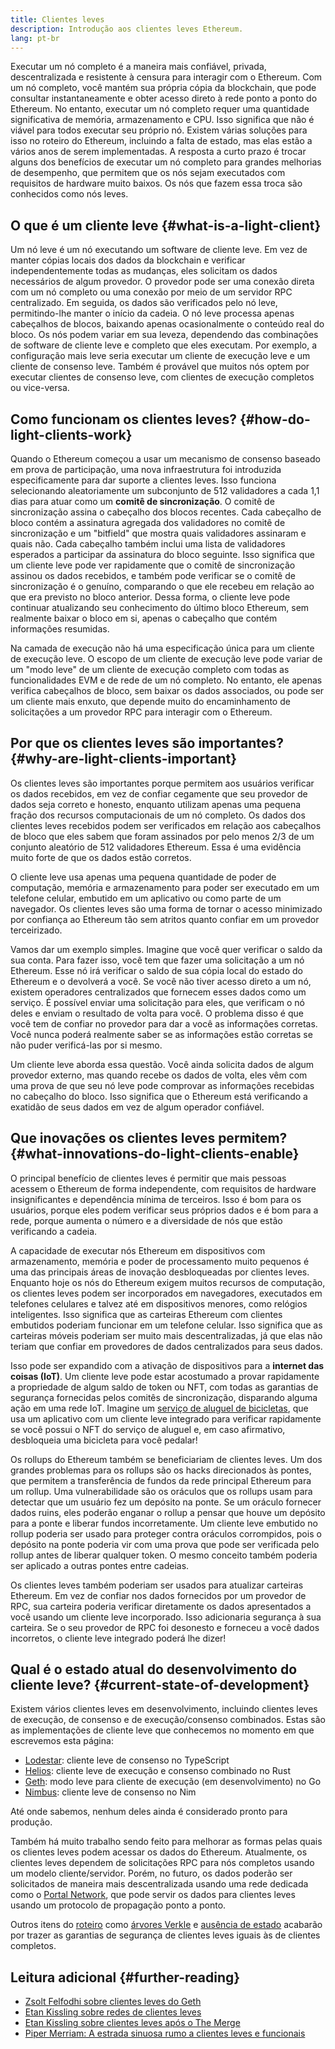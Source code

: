 ```yaml
---
title: Clientes leves
description: Introdução aos clientes leves Ethereum.
lang: pt-br
---
```


Executar um nó completo é a maneira mais confiável, privada, descentralizada e resistente à censura para interagir com o Ethereum. Com um nó completo, você mantém sua própria cópia da blockchain, que pode consultar instantaneamente e obter acesso direto à rede ponto a ponto do Ethereum. No entanto, executar um nó completo requer uma quantidade significativa de memória, armazenamento e CPU. Isso significa que não é viável para todos executar seu próprio nó. Existem várias soluções para isso no roteiro do Ethereum, incluindo a falta de estado, mas elas estão a vários anos de serem implementadas. A resposta a curto prazo é trocar alguns dos benefícios de executar um nó completo para grandes melhorias de desempenho, que permitem que os nós sejam executados com requisitos de hardware muito baixos. Os nós que fazem essa troca são conhecidos como nós leves.

## O que é um cliente leve \{#what-is-a-light-client}

Um nó leve é um nó executando um software de cliente leve. Em vez de manter cópias locais dos dados da blockchain e verificar independentemente todas as mudanças, eles solicitam os dados necessários de algum provedor. O provedor pode ser uma conexão direta com um nó completo ou uma conexão por meio de um servidor RPC centralizado. Em seguida, os dados são verificados pelo nó leve, permitindo-lhe manter o início da cadeia. O nó leve processa apenas cabeçalhos de blocos, baixando apenas ocasionalmente o conteúdo real do bloco. Os nós podem variar em sua leveza, dependendo das combinações de software de cliente leve e completo que eles executam. Por exemplo, a configuração mais leve seria executar um cliente de execução leve e um cliente de consenso leve. Também é provável que muitos nós optem por executar clientes de consenso leve, com clientes de execução completos ou vice-versa.

## Como funcionam os clientes leves? \{#how-do-light-clients-work}

Quando o Ethereum começou a usar um mecanismo de consenso baseado em prova de participação, uma nova infraestrutura foi introduzida especificamente para dar suporte a clientes leves. Isso funciona selecionando aleatoriamente um subconjunto de 512 validadores a cada 1,1 dias para atuar como um **comitê de sincronização**. O comitê de sincronização assina o cabeçalho dos blocos recentes. Cada cabeçalho de bloco contém a assinatura agregada dos validadores no comitê de sincronização e um "bitfield" que mostra quais validadores assinaram e quais não. Cada cabeçalho também inclui uma lista de validadores esperados a participar da assinatura do bloco seguinte. Isso significa que um cliente leve pode ver rapidamente que o comitê de sincronização assinou os dados recebidos, e também pode verificar se o comitê de sincronização é o genuíno, comparando o que ele recebeu em relação ao que era previsto no bloco anterior. Dessa forma, o cliente leve pode continuar atualizando seu conhecimento do último bloco Ethereum, sem realmente baixar o bloco em si, apenas o cabeçalho que contém informações resumidas.

Na camada de execução não há uma especificação única para um cliente de execução leve. O escopo de um cliente de execução leve pode variar de um "modo leve" de um cliente de execução completo com todas as funcionalidades EVM e de rede de um nó completo. No entanto, ele apenas verifica cabeçalhos de bloco, sem baixar os dados associados, ou pode ser um cliente mais enxuto, que depende muito do encaminhamento de solicitações a um provedor RPC para interagir com o Ethereum.

## Por que os clientes leves são importantes? \{#why-are-light-clients-important}

Os clientes leves são importantes porque permitem aos usuários verificar os dados recebidos, em vez de confiar cegamente que seu provedor de dados seja correto e honesto, enquanto utilizam apenas uma pequena fração dos recursos computacionais de um nó completo. Os dados dos clientes leves recebidos podem ser verificados em relação aos cabeçalhos de bloco que eles sabem que foram assinados por pelo menos 2/3 de um conjunto aleatório de 512 validadores Ethereum. Essa é uma evidência muito forte de que os dados estão corretos.

O cliente leve usa apenas uma pequena quantidade de poder de computação, memória e armazenamento para poder ser executado em um telefone celular, embutido em um aplicativo ou como parte de um navegador. Os clientes leves são uma forma de tornar o acesso minimizado por confiança ao Ethereum tão sem atritos quanto confiar em um provedor terceirizado.

Vamos dar um exemplo simples. Imagine que você quer verificar o saldo da sua conta. Para fazer isso, você tem que fazer uma solicitação a um nó Ethereum. Esse nó irá verificar o saldo de sua cópia local do estado do Ethereum e o devolverá a você. Se você não tiver acesso direto a um nó, existem operadores centralizados que fornecem esses dados como um serviço. É possível enviar uma solicitação para eles, que verificam o nó deles e enviam o resultado de volta para você. O problema disso é que você tem de confiar no provedor para dar a você as informações corretas. Você nunca poderá realmente saber se as informações estão corretas se não puder verificá-las por si mesmo.

Um cliente leve aborda essa questão. Você ainda solicita dados de algum provedor externo, mas quando recebe os dados de volta, eles vêm com uma prova de que seu nó leve pode comprovar as informações recebidas no cabeçalho do bloco. Isso significa que o Ethereum está verificando a exatidão de seus dados em vez de algum operador confiável.

## Que inovações os clientes leves permitem? \{#what-innovations-do-light-clients-enable}

O principal benefício de clientes leves é permitir que mais pessoas acessem o Ethereum de forma independente, com requisitos de hardware insignificantes e dependência mínima de terceiros. Isso é bom para os usuários, porque eles podem verificar seus próprios dados e é bom para a rede, porque aumenta o número e a diversidade de nós que estão verificando a cadeia.

A capacidade de executar nós Ethereum em dispositivos com armazenamento, memória e poder de processamento muito pequenos é uma das principais áreas de inovação desbloqueadas por clientes leves. Enquanto hoje os nós do Ethereum exigem muitos recursos de computação, os clientes leves podem ser incorporados em navegadores, executados em telefones celulares e talvez até em dispositivos menores, como relógios inteligentes. Isso significa que as carteiras Ethereum com clientes embutidos poderiam funcionar em um telefone celular. Isso significa que as carteiras móveis poderiam ser muito mais descentralizadas, já que elas não teriam que confiar em provedores de dados centralizados para seus dados.

Isso pode ser expandido com a ativação de dispositivos para a **internet das coisas (IoT)**. Um cliente leve pode estar acostumado a provar rapidamente a propriedade de algum saldo de token ou NFT, com todas as garantias de segurança fornecidas pelos comitês de sincronização, disparando alguma ação em uma rede IoT. Imagine um [serviço de aluguel de bicicletas](https://youtu.be/ZHNrAXf3RDE?t=929), que usa um aplicativo com um cliente leve integrado para verificar rapidamente se você possui o NFT do serviço de aluguel e, em caso afirmativo, desbloqueia uma bicicleta para você pedalar!

Os rollups do Ethereum também se beneficiariam de clientes leves. Um dos grandes problemas para os rollups são os hacks direcionados às pontes, que permitem a transferência de fundos da rede principal Ethereum para um rollup. Uma vulnerabilidade são os oráculos que os rollups usam para detectar que um usuário fez um depósito na ponte. Se um oráculo fornecer dados ruins, eles poderão enganar o rollup a pensar que houve um depósito para a ponte e liberar fundos incorretamente. Um cliente leve embutido no rollup poderia ser usado para proteger contra oráculos corrompidos, pois o depósito na ponte poderia vir com uma prova que pode ser verificada pelo rollup antes de liberar qualquer token. O mesmo conceito também poderia ser aplicado a outras pontes entre cadeias.

Os clientes leves também poderiam ser usados para atualizar carteiras Ethereum. Em vez de confiar nos dados fornecidos por um provedor de RPC, sua carteira poderia verificar diretamente os dados apresentados a você usando um cliente leve incorporado. Isso adicionaria segurança à sua carteira. Se o seu provedor de RPC foi desonesto e forneceu a você dados incorretos, o cliente leve integrado poderá lhe dizer!

## Qual é o estado atual do desenvolvimento do cliente leve? \{#current-state-of-development}

Existem vários clientes leves em desenvolvimento, incluindo clientes leves de execução, de consenso e de execução/consenso combinados. Estas são as implementações de cliente leve que conhecemos no momento em que escrevemos esta página:

- [Lodestar](https://github.com/ChainSafe/lodestar/tree/unstable/packages/light-client): cliente leve de consenso no TypeScript
- [Helios](https://github.com/a16z/helios): cliente leve de execução e consenso combinado no Rust
- [Geth](https://github.com/ethereum/go-ethereum/tree/master/light): modo leve para cliente de execução (em desenvolvimento) no Go
- [Nimbus](https://nimbus.guide/el-light-client.html): cliente leve de consenso no Nim

Até onde sabemos, nenhum deles ainda é considerado pronto para produção.

Também há muito trabalho sendo feito para melhorar as formas pelas quais os clientes leves podem acessar os dados do Ethereum. Atualmente, os clientes leves dependem de solicitações RPC para nós completos usando um modelo cliente/servidor. Porém, no futuro, os dados poderão ser solicitados de maneira mais descentralizada usando uma rede dedicada como o [Portal Network](https://www.ethportal.net/), que pode servir os dados para clientes leves usando um protocolo de propagação ponto a ponto.

Outros itens do [roteiro](/roadmap/) como [árvores Verkle](/roadmap/verkle-trees/) e [ausência de estado](/roadmap/statelessness/) acabarão por trazer as garantias de segurança de clientes leves iguais às de clientes completos.

## Leitura adicional \{#further-reading}

- [Zsolt Felfodhi sobre clientes leves do Geth](https://www.youtube.com/watch?v=EPZeFXau-RE)
- [Etan Kissling sobre redes de clientes leves](https://www.youtube.com/watch?v=85MeiMA4dD8)
- [Etan Kissling sobre clientes leves após o The Merge](https://www.youtube.com/watch?v=ZHNrAXf3RDE)
- [Piper Merriam: A estrada sinuosa rumo a clientes leves e funcionais](https://snakecharmers.ethereum.org/the-winding-road-to-functional-light-clients/)
